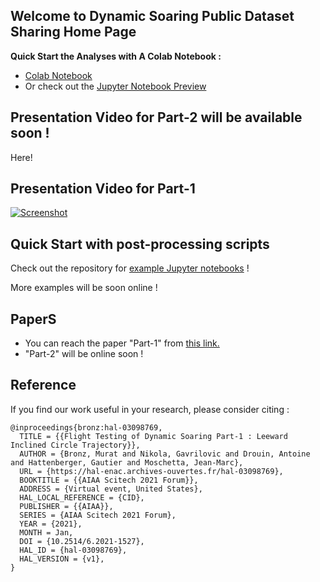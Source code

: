 ## Welcome to Dynamic Soaring Public Dataset Sharing Home Page


**Quick Start the Analyses with A Colab Notebook :**
  + [Colab Notebook](https://colab.research.google.com/github/mrtbrnz/dynamic_soaring/blob/main/notebooks/part_2_analysis.ipynb) 
  + Or check out the [Jupyter Notebook Preview](https://github.com/mrtbrnz/dynamic_soaring/blob/main/notebooks/part_2_analysis.ipynb)


## Presentation Video for Part-2 will be available soon !
Here!


## Presentation Video for Part-1
[![Screenshot](https://img.youtube.com/vi/RhaxZhJiHZ8/hqdefault.jpg)](https://youtu.be/RhaxZhJiHZ8)


## Quick Start with post-processing scripts
Check out the repository for [example Jupyter notebooks](https://github.com/mrtbrnz/dynamic_soaring/tree/main/notebooks) !

More examples will be soon online !



## PaperS
+ You can reach the paper "Part-1" from [this link.](https://hal.archives-ouvertes.fr/hal-03098769)
+ "Part-2" will be online soon !


## Reference
If you find our work useful in your research, please consider citing :
```
@inproceedings{bronz:hal-03098769,
  TITLE = {{Flight Testing of Dynamic Soaring Part-1 : Leeward Inclined Circle Trajectory}},
  AUTHOR = {Bronz, Murat and Nikola, Gavrilovic and Drouin, Antoine and Hattenberger, Gautier and Moschetta, Jean-Marc},
  URL = {https://hal-enac.archives-ouvertes.fr/hal-03098769},
  BOOKTITLE = {{AIAA Scitech 2021 Forum}},
  ADDRESS = {Virtual event, United States},
  HAL_LOCAL_REFERENCE = {CID},
  PUBLISHER = {{AIAA}},
  SERIES = {AIAA Scitech 2021 Forum},
  YEAR = {2021},
  MONTH = Jan,
  DOI = {10.2514/6.2021-1527},
  HAL_ID = {hal-03098769},
  HAL_VERSION = {v1},
}
```


<!-- You can use the [editor on GitHub](https://github.com/mrtbrnz/dynamic_soaring/edit/gh-pages/index.md) to maintain and preview the content for your website in Markdown files.

Whenever you commit to this repository, GitHub Pages will run [Jekyll](https://jekyllrb.com/) to rebuild the pages in your site, from the content in your Markdown files. -->




<!-- ### Markdown

Markdown is a lightweight and easy-to-use syntax for styling your writing. It includes conventions for

```markdown
Syntax highlighted code block

# Header 1
## Header 2
### Header 3

- Bulleted
- List

1. Numbered
2. List

**Bold** and _Italic_ and `Code` text

[Link](url) and ![Image](src)
```

For more details see [GitHub Flavored Markdown](https://guides.github.com/features/mastering-markdown/).

### Jekyll Themes

Your Pages site will use the layout and styles from the Jekyll theme you have selected in your [repository settings](https://github.com/mrtbrnz/dynamic_soaring/settings). The name of this theme is saved in the Jekyll `_config.yml` configuration file.

### Support or Contact

Having trouble with Pages? Check out our [documentation](https://docs.github.com/categories/github-pages-basics/) or [contact support](https://github.com/contact) and we’ll help you sort it out. -->

